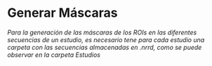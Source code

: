 # Generar Máscaras 
_Para la generación de las máscaras de los ROIs en las diferentes secuencias de un estudio, es necesario tene para cada estudio una carpeta con las secuencias almacenadas en .nrrd, como se puede observar en la carpeta Estudios_
